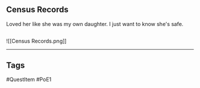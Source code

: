 ## Census Records
Loved her like she was my own daughter.
I just want to know she's safe.
## 
![[Census Records.png]]

---
## Tags
#QuestItem
#PoE1